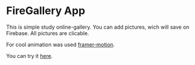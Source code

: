 # FireGallery App

This is simple study online-gallery. You can add pictures, wich will save on Firebase. All pictures are clicable.

For cool animation was used [framer-motion](https://www.framer.com/motion/).

You can try it [here](http://fire-gallery.surge.sh/).